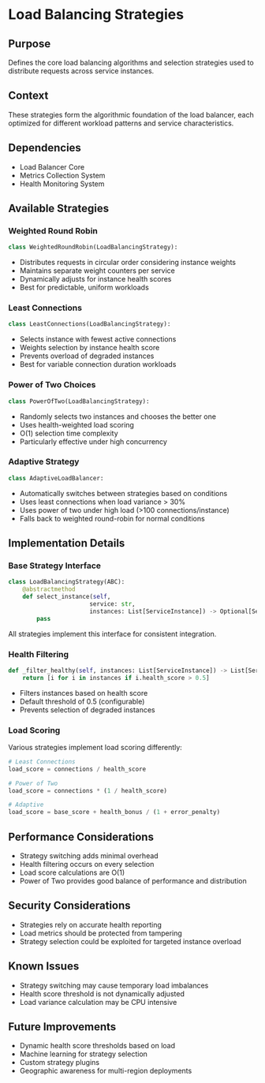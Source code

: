 # Load Balancing Strategies

## Purpose

Defines the core load balancing algorithms and selection strategies used to distribute requests across service instances.

## Context

These strategies form the algorithmic foundation of the load balancer, each optimized for different workload patterns and service characteristics.

## Dependencies

- Load Balancer Core
- Metrics Collection System
- Health Monitoring System

## Available Strategies

### Weighted Round Robin

```python
class WeightedRoundRobin(LoadBalancingStrategy):
```

- Distributes requests in circular order considering instance weights
- Maintains separate weight counters per service
- Dynamically adjusts for instance health scores
- Best for predictable, uniform workloads

### Least Connections

```python
class LeastConnections(LoadBalancingStrategy):
```

- Selects instance with fewest active connections
- Weights selection by instance health score
- Prevents overload of degraded instances
- Best for variable connection duration workloads

### Power of Two Choices

```python
class PowerOfTwo(LoadBalancingStrategy):
```

- Randomly selects two instances and chooses the better one
- Uses health-weighted load scoring
- O(1) selection time complexity
- Particularly effective under high concurrency

### Adaptive Strategy

```python
class AdaptiveLoadBalancer:
```

- Automatically switches between strategies based on conditions
- Uses least connections when load variance > 30%
- Uses power of two under high load (>100 connections/instance)
- Falls back to weighted round-robin for normal conditions

## Implementation Details

### Base Strategy Interface

```python
class LoadBalancingStrategy(ABC):
    @abstractmethod
    def select_instance(self,
                       service: str,
                       instances: List[ServiceInstance]) -> Optional[ServiceInstance]:
        pass
```

All strategies implement this interface for consistent integration.

### Health Filtering

```python
def _filter_healthy(self, instances: List[ServiceInstance]) -> List[ServiceInstance]:
    return [i for i in instances if i.health_score > 0.5]
```

- Filters instances based on health score
- Default threshold of 0.5 (configurable)
- Prevents selection of degraded instances

### Load Scoring

Various strategies implement load scoring differently:

```python
# Least Connections
load_score = connections / health_score

# Power of Two
load_score = connections * (1 / health_score)

# Adaptive
load_score = base_score + health_bonus / (1 + error_penalty)
```

## Performance Considerations

- Strategy switching adds minimal overhead
- Health filtering occurs on every selection
- Load score calculations are O(1)
- Power of Two provides good balance of performance and distribution

## Security Considerations

- Strategies rely on accurate health reporting
- Load metrics should be protected from tampering
- Strategy selection could be exploited for targeted instance overload

## Known Issues

- Strategy switching may cause temporary load imbalances
- Health score threshold is not dynamically adjusted
- Load variance calculation may be CPU intensive

## Future Improvements

- Dynamic health score thresholds based on load
- Machine learning for strategy selection
- Custom strategy plugins
- Geographic awareness for multi-region deployments
